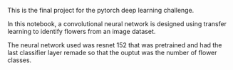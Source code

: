 
This is the final project for the pytorch deep learning challenge. 

In this notebook, a convolutional neural network is designed using transfer learning to identify flowers from an image dataset. 

The neural network used was resnet 152 that was pretrained and had the last classifier layer remade so that the ouptut was the number of flower classes. 

